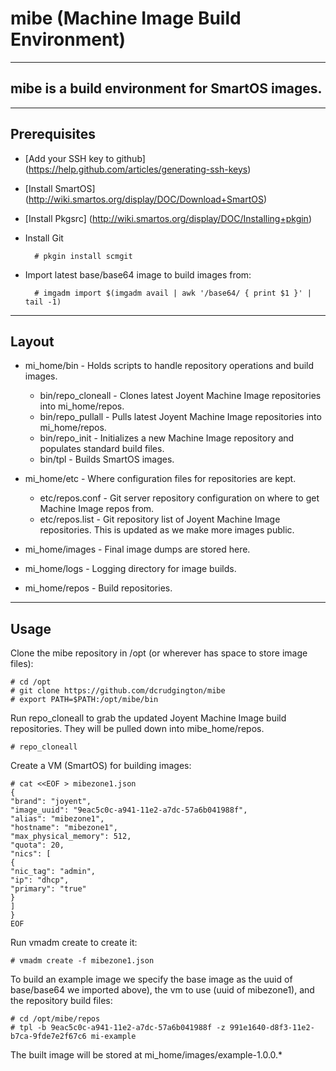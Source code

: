 # mibe (Machine Image Build Environment)
----
## mibe is a build environment for SmartOS images.

----
## Prerequisites
* [Add your SSH key to github] (https://help.github.com/articles/generating-ssh-keys)
* [Install SmartOS] (http://wiki.smartos.org/display/DOC/Download+SmartOS)
* [Install Pkgsrc] (http://wiki.smartos.org/display/DOC/Installing+pkgin)
* Install Git

        # pkgin install scmgit

* Import latest base/base64 image to build images from:

        # imgadm import $(imgadm avail | awk '/base64/ { print $1 }' | tail -1)

----
## Layout

* mi_home/bin - Holds scripts to handle repository operations and build images.

    * bin/repo_cloneall - Clones latest Joyent Machine Image repositories into mi_home/repos.
    * bin/repo_pullall - Pulls latest Joyent Machine Image repositories into mi_home/repos.
    * bin/repo_init - Initializes a new Machine Image repository and populates standard build files.
    * bin/tpl - Builds SmartOS images.

* mi_home/etc - Where configuration files for repositories are kept.

    * etc/repos.conf - Git server repository configuration on where to get Machine Image repos from.
    * etc/repos.list - Git repository list of Joyent Machine Image repositories. This is updated as we make more images public.

* mi_home/images - Final image dumps are stored here.
* mi_home/logs - Logging directory for image builds.
* mi_home/repos - Build repositories.

----
## Usage

Clone the mibe repository in /opt (or wherever has space to store image files):

    # cd /opt
    # git clone https://github.com/dcrudgington/mibe
    # export PATH=$PATH:/opt/mibe/bin

Run repo_cloneall to grab the updated Joyent Machine Image build repositories.  They will be pulled down into mibe_home/repos.

    # repo_cloneall

Create a VM (SmartOS) for building images:

    # cat <<EOF > mibezone1.json
    {
    "brand": "joyent",
    "image_uuid": "9eac5c0c-a941-11e2-a7dc-57a6b041988f",
    "alias": "mibezone1",
    "hostname": "mibezone1",
    "max_physical_memory": 512,
    "quota": 20,
    "nics": [
    {
    "nic_tag": "admin",
    "ip": "dhcp",
    "primary": "true"
    }
    ]
    }
    EOF

Run vmadm create to create it:

    # vmadm create -f mibezone1.json

To build an example image we specify the base image as the uuid of base/base64 we imported above), the vm to use (uuid of mibezone1), and the repository build files:

    # cd /opt/mibe/repos
    # tpl -b 9eac5c0c-a941-11e2-a7dc-57a6b041988f -z 991e1640-d8f3-11e2-b7ca-9fde7e2f67c6 mi-example

The built image will be stored at mi_home/images/example-1.0.0.*

